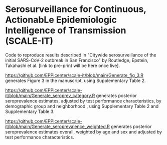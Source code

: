 # Serosurveillance for Continuous, ActionabLe Epidemiologic Intelligence of Transmission (SCALE-IT)

Code to reproduce results described in "Citywide serosurveillance of the initial SARS-CoV-2 outbreak in San Francisco" by Routledge, Epstein, Takahashi et al. [link to pre-print will be here once live].
   
https://github.com/EPPIcenter/scale-it/blob/main/Generate_fig_3.R generates Figure 3 in the manuscript, using Supplementary Table 2.
 
https://github.com/EPPIcenter/scale-it/blob/main/Generate_seroprev_category.R generates posterior seroprevalence estimates, adjusted by test performance characteristics, by demographic group and neighborhood , using Supplementary Table 2 and Supplementary Table 3.
 
https://github.com/EPPIcenter/scale-it/blob/main/Generate_seroprevalence_weighted.R generates posterior seroprevalence estimates overall, weighted by age and sex and adjusted by test performance characteristics.
